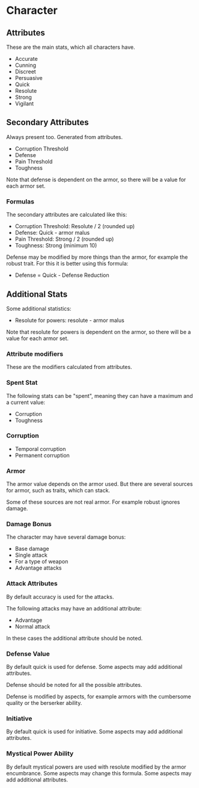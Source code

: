 # Character

## Attributes

These are the main stats, which all characters have.

* Accurate
* Cunning
* Discreet
* Persuasive
* Quick
* Resolute
* Strong
* Vigilant

## Secondary Attributes

Always present too. Generated from attributes.

* Corruption Threshold
* Defense
* Pain Threshold
* Toughness

Note that defense is dependent on the armor, so there will be a value for each armor set.

### Formulas

The secondary attributes are calculated like this:

* Corruption Threshold: Resolute / 2 (rounded up)
* Defense: Quick - armor malus
* Pain Threshold: Strong / 2 (rounded up)
* Toughness: Strong (minimum 10)

Defense may be modified by more things than the armor, for example the robust trait. For this it is better using this formula:

* Defense = Quick - Defense Reduction

## Additional Stats

Some additional statistics:

* Resolute for powers: resolute - armor malus

Note that resolute for powers is dependent on the armor, so there will be a value for each armor set.

### Attribute modifiers

These are the modifiers calculated from attributes.

### Spent Stat

The following stats can be "spent", meaning they can have a maximum and a current value:

* Corruption
* Toughness

### Corruption

* Temporal corruption
* Permanent corruption

### Armor

The armor value depends on the armor used. But there are several sources for armor, such as traits, which can stack.

Some of these sources are not real armor. For example robust ignores damage. 

### Damage Bonus

The character may have several damage bonus:

* Base damage
* Single attack
* For a type of weapon
* Advantage attacks

### Attack Attributes

By default accuracy is used for the attacks.

The following attacks may have an additional attribute:

* Advantage
* Normal attack

In these cases the additional attribute should be noted.

### Defense Value

By default quick is used for defense. Some aspects may add additional attributes.

Defense should be noted for all the possible attributes.

Defense is modified by aspects, for example armors with the cumbersome quality or the berserker ability.

### Initiative

By default quick is used for initiative. Some aspects may add additional attributes.

### Mystical Power Ability

By default mystical powers are used with resolute modified by the armor encumbrance. Some aspects may change this formula. Some aspects may add additional attributes.

